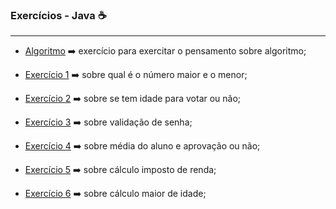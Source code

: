 ### Exercícios - Java :coffee: 

--------

* [Algoritmo](https://github.com/Feruaro/Pan-Academy-Java/blob/main/Aulas/09-10/algoritmo.md)   :arrow_right:  exercício para exercitar o pensamento sobre algoritmo; 


* [Exercício 1](https://github.com/Feruaro/Pan-Academy-Java/blob/main/Aulas/09-10/Condicionais/src/ExerciciosCondicionais.java)  :arrow_right:  sobre qual é o número maior e o menor; 

* [Exercício 2](https://github.com/Feruaro/Pan-Academy-Java/blob/main/Aulas/09-10/Condicionais/src/ExerciciosCondicionais2.java)  :arrow_right:  sobre se tem idade para votar ou não;

* [Exercício 3](https://github.com/Feruaro/Pan-Academy-Java/blob/main/Aulas/09-10/Condicionais/src/ExerciciosCondicionais3.java)  :arrow_right:  sobre validação de senha;

* [Exercício 4](https://github.com/Feruaro/Pan-Academy-Java/blob/main/Aulas/09-10/Condicionais/src/ExerciciosCondicionais4.java)  :arrow_right:  sobre média do aluno e aprovação ou não; 

* [Exercício 5](https://github.com/Feruaro/Pan-Academy-Java/blob/main/Aulas/09-10/Condicionais/src/ImpostoRenda.java)  :arrow_right:  sobre cálculo imposto de renda;

* [Exercício 6](https://github.com/Feruaro/Pan-Academy-Java/blob/main/Aulas/09-10/Condicionais/src/MaiorIdade.java)  :arrow_right:  sobre cálculo maior de idade;

  ​

  ​

